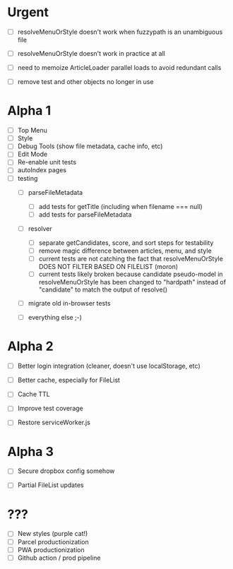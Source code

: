 # Urgent
+ [ ] resolveMenuOrStyle doesn't work when fuzzypath is an unambiguous file
+ [ ] resolveMenuOrStyle doesn't work in practice at all
+ [ ] need to memoize ArticleLoader parallel loads to avoid redundant calls
+ [ ] remove test and other objects no longer in use


# Alpha 1

+ [ ] Top Menu
+ [ ] Style
+ [ ] Debug Tools (show file metadata, cache info, etc)
+ [ ] Edit Mode
+ [ ] Re-enable unit tests
+ [ ] autoIndex pages
+ [ ] testing
  + [ ] parseFileMetadata
    + [ ] add tests for getTitle (including when filename === null)
    + [ ] add tests for parseFileMetadata
  + [ ] resolver
    + [ ] separate getCandidates, score, and sort steps for testability
    + [ ] remove magic difference between articles, menu, and style
    + [ ] current tests are not catching the fact that resolveMenuOrStyle DOES NOT FILTER BASED ON FILELIST (moron)
    + [ ] current tests likely broken because candidate pseudo-model in resolveMenuOrStyle has been changed to "hardpath" instead of "candidate" to match the output of resolve()
  + [ ] migrate old in-browser tests
  + [ ] everything else ;-)


# Alpha 2

+ [ ] Better login integration (cleaner, doesn't use localStorage, etc)
+ [ ] Better cache, especially for FileList
+ [ ] Cache TTL
+ [ ] Improve test coverage
+ [ ] Restore serviceWorker.js


# Alpha 3

+ [ ] Secure dropbox config somehow
+ [ ] Partial FileList updates


# ???

+ [ ] New styles (purple cat!)
+ [ ] Parcel productionization
+ [ ] PWA productionization
+ [ ] Github action / prod pipeline